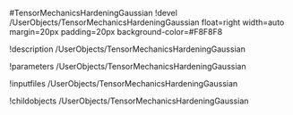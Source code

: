 <!-- MOOSE Object Documentation Stub: Remove this when content is added. -->
#TensorMechanicsHardeningGaussian
!devel /UserObjects/TensorMechanicsHardeningGaussian float=right width=auto margin=20px padding=20px background-color=#F8F8F8

!description /UserObjects/TensorMechanicsHardeningGaussian

!parameters /UserObjects/TensorMechanicsHardeningGaussian

!inputfiles /UserObjects/TensorMechanicsHardeningGaussian

!childobjects /UserObjects/TensorMechanicsHardeningGaussian
